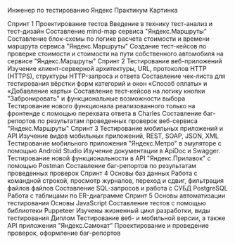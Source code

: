 Инженер по тестированию Яндекс Практикум
Картинка

Спринт 1 Проектирование тестов
Введение в технику тест-анализ и тест-дизайн
Составление mind-map сервиса "Яндекс.Маршруты"
Составление блок-схемы по логике расчета стоимости и времени маршрута сервиса "Яндекс.Маршруты"
Создание тест-кейсов по проверке стоимости и стоимости на пути собственного автомобиля на сервисе "Яндекс.Маршруты"
Спринт 2 Тестирование веб-приложений
Изучение клиент-серверной архитектуры, URL, протоколов HTTP (HTTPS), структуры HTTP-запроса и ответа
Составление чек-листа для тестирования вёрстки форм категорий и окон «Способ оплаты» и «Добавление карты»
Составление тест-кейсов на логику кнопки "Забронировать" и функциональные возможности выбора
Тестирование нового функционала реализованного только на фронтенде с помощью перехвата ответа в Charles
Составление баг-репортов по результатам проведенных проверок веб-сервиса "Яндекс.Маршруты"
Спринт 3 Тестирование мобильных приложений и API
Изучение видов мобильных приложений, REST, SOAP, JSON, XML
Тестирование мобильного приложения "Яндекс.Метро" в эмуляторе с помощью Android Studio
Изучение документации в ApiDoc и Swagger.
Тестирование новой функциональности в API "Яндекс.Прилавок" с помощью Postman
Составление баг-репортов по результатам проведенных проверок
Спринт 4 Основы баз данных
Работа с командной строкой, просмотр журналов, переход и сдвиг, фильтрация файлов файлов
Составление SQL-запросов и работа с СУБД PostgreSQL
Работа с таблицами по ER-диаграмме
Спринт 5 Основы автоматизации тестирования
Основы JavaScript
Составление тестов с помощью библиотеки Puppeteer
Изучены жизненный цикл разработки, виды тестирования
Диплом
Тестирование веб- и мобильной версии, а также API приложения "Яндекс.Самокат"
Проектирование и проведение проверок, оформление баг-репортов
